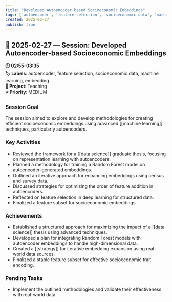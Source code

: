```yaml
---
title: "Developed Autoencoder-based Socioeconomic Embeddings"
tags: ['autoencoder', 'feature selection', 'socioeconomic data', 'machine learning', 'embedding']
created: 2025-02-27
publish: true
---
```


## 📅 2025-02-27 — Session: Developed Autoencoder-based Socioeconomic Embeddings

**🕒 02:55–03:35**  
**🏷️ Labels**: autoencoder, feature selection, socioeconomic data, machine learning, embedding  
**📂 Project**: Teaching  
**⭐ Priority**: MEDIUM  


### Session Goal
The session aimed to explore and develop methodologies for creating efficient socioeconomic embeddings using advanced [[machine learning]] techniques, particularly autoencoders.

### Key Activities
- Reviewed the framework for a [[data science]] graduate thesis, focusing on representation learning with autoencoders.
- Planned a methodology for training a Random Forest model on autoencoder-generated embeddings.
- Outlined an iterative approach for enhancing embeddings using census and survey data.
- Discussed strategies for optimizing the order of feature addition in autoencoders.
- Reflected on feature selection in deep learning for structured data.
- Finalized a feature subset for socioeconomic embeddings.

### Achievements
- Established a structured approach for maximizing the impact of a [[data science]] thesis using advanced techniques.
- Developed a plan for integrating Random Forest models with autoencoder embeddings to handle high-dimensional data.
- Created a [[strategy]] for iterative embedding expansion using real-world data sources.
- Finalized a stable feature subset for effective socioeconomic trait encoding.

### Pending Tasks
- Implement the outlined methodologies and validate their effectiveness with real-world data.
